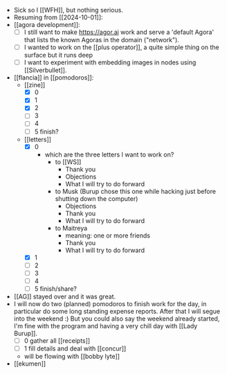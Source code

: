 - Sick so I [[WFH]], but nothing serious.
- Resuming from [[2024-10-01]]:
- [[agora development]]:
  - [ ] I still want to make https://agor.ai work and serve a 'default Agora' that lists the known Agoras in the domain ("network").
  - [ ] I wanted to work on the [[plus operator]], a quite simple thing on the surface but it runs deep
  - [ ] I want to experiment with embedding images in nodes using [[Silverbullet]].
- [[flancia]] in [[pomodoros]]:
  - [[zine]]
    - [x] 0
    - [x] 1
    - [x] 2
    - [ ] 3
    - [ ] 4
    - [ ] 5 finish?
  - [[letters]]
    - [x] 0
      - which are the three letters I want to work on?
        - to [[WS]]
          - Thank you
          - Objections
          - What I will try to do forward
        - to Musk (Burup chose this one while hacking just before shutting down the computer)
          - Objections
          - Thank you
          - What I will try to do forward
        - to Maitreya
          - meaning: one or more friends
          - Thank you
          - What I will try to do forward
    - [x] 1
    - [ ] 2
    - [ ] 3
    - [ ] 4
    - [ ] 5 finish/share?
- [[AG]] stayed over and it was great.
- I will now do two (planned) pomodoros to finish work for the day, in particular do some long standing expense reports. After that I will segue into the weekend :) But you could also say the weekend already started, I'm fine with the program and having a very chill day with [[Lady Burup]].
  - [ ] 0 gather all [[receipts]]
  - [ ] 1 fill details and deal with [[concur]]
  - will be flowing with [[bobby lyte]]
- [[ekumen]]

